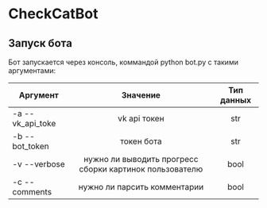# CheckCatBot

## Запуск бота

Бот запускается через консоль, коммандой python bot.py с такими аргументами:

|Аргумент | Значение  | Тип данных
| ------------- |:-------------:|:-------------:|
| -a --vk_api_toke | vk api токен | str
| -b --bot_token | токен бота | str
| -v --verbose | нужно ли выводить прогресс сборки картинок пользователю | bool 
| -c --comments | нужно ли парсить комментарии | bool

